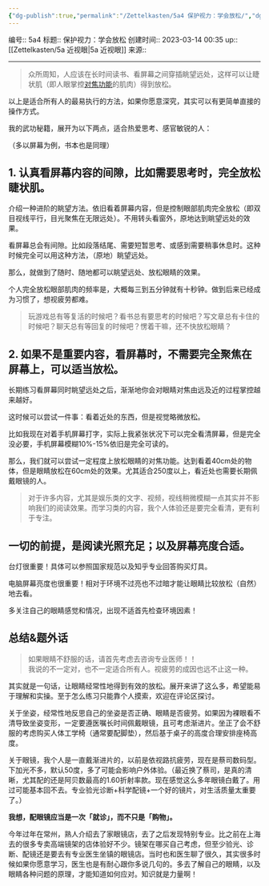 ```yaml
---
{"dg-publish":true,"permalink":"/Zettelkasten/5a4 保护视力：学会放松/","dgPassFrontmatter":true}
---
```


编号:: 5a4
标题:: 保护视力：学会放松
创建时间:: 2023-03-14 00:35
up:: [[Zettelkasten/5a 近视眼\|5a 近视眼]]
来源:: 

---

> 众所周知，人应该在长时间读书、看屏幕之间穿插眺望远处，这样可以让睫状肌（即人眼掌控[对焦功能](https://www.zhihu.com/search?q=%E5%AF%B9%E7%84%A6%E5%8A%9F%E8%83%BD&search_source=Entity&hybrid_search_source=Entity&hybrid_search_extra=%7B%22sourceType%22%3A%22answer%22%2C%22sourceId%22%3A2338977314%7D)的肌肉）得到放松。

以上是适合所有人的最易执行的方法，如果你愿意深究，其实可以有更简单直接的操作方式。

我的武功秘籍，展开为以下两点，适合热爱思考、感官敏锐的人：

（多以屏幕为例，书本也是同理）

## 1. 认真看屏幕内容的间隙，比如需要思考时，完全放松睫状肌。

介绍一种进阶的眺望方法。依旧看着屏幕内容，但是控制眼部肌肉完全放松（即双目视线平行，目光聚焦在无限远处）。不用转头看窗外，原地达到眺望远处的效果。

看屏幕总会有间隙。比如段落结尾、需要短暂思考、或感到需要稍事休息时。这种时候完全可以用这种方法，（原地）眺望远处。

那么，就做到了随时、随地都可以眺望远处、放松眼睛的效果。

个人完全放松眼部肌肉的频率是，大概每三到五分钟就有十秒钟。做到后来已经成为习惯了，想视疲劳都难。

> 玩游戏总有等复活的时候吧？看书总有要思考的时候吧？写文章总有卡住的时候吧？聊天总有等回复的时候吧？愣着干嘛，还不快放松眼睛？

## 2. 如果不是重要内容，看屏幕时，不需要完全聚焦在屏幕上，可以适当放松。

长期练习看屏幕同时眺望远处之后，渐渐地你会对眼睛对焦由远及近的过程掌控越来越好。

这时候可以尝试一件事：看着近处的东西，但是视觉略微放松。

比如我现在对着手机屏幕打字，实际上我紧张状况下可以完全看清屏幕，但是完全没必要，手机屏幕模糊10%-15%依旧是完全可读的。

那么，我们就可以尝试一定程度上放松眼睛的对焦功能。达到看着40cm处的物体，但是眼睛放松在60cm处的效果。尤其适合250度以上，看近处也需要长期佩戴眼镜的人。

> 对于许多内容，尤其是娱乐类的文字、视频，视线稍微模糊一点其实并不影响我们的阅读效果。而学习类的内容，我个人体验还是要完全看清，更有利于专注。

## 一切的前提，是阅读光照充足；以及屏幕亮度合适。

台灯很重要！具体可以参照国家规范以及知乎专业回答购买灯具。

电脑屏幕亮度也很重要！相对于环境不过亮也不过暗才能让眼睛比较放松（自然）地去看。

多关注自己的眼睛感觉和情况，出现不适首先检查环境因素！

## 总结&题外话

> 如果眼睛不舒服的话，请首先考虑去咨询专业医师！！  
> 我说的不一定对，也不一定适合所有人。视疲劳的成因也远不止这一种。

其实就是一句话，让眼睛经常性地得到有效的放松。展开来讲了这么多，希望能易于理解和实操。至于怎么练习只能靠个人摸索，欢迎在评论区探讨。

关于坐姿，经常性地反思自己的坐姿是否正确、眼睛是否疲劳。如果因为裸眼看不清导致坐姿变形，一定要遵医嘱长时间佩戴眼镜，且可考虑渐进片。坐正了会不舒服的考虑购买人体工学椅（通常要配脚垫），然后基于桌子的高度合理安排座椅高度。

关于眼镜，我个人是一直戴渐进片的，以前是依视路抗疲劳，现在是蔡司数码型。下加光不多，默认50度，多了可能会影响户外体验。（最近换了蔡司，是真的清晰，尤其配的还是阿贝数最高的1.60折射率款。现在感觉这么多年眼镜白戴了。用过可能基本回不去。专业验光诊断+科学配镜+一个好的镜片，对生活质量太重要了。）

**我想，配眼镜应当是一次「就诊」，而不只是「购物」。**

今年过年在常州，熟人介绍去了家眼镜店，去了之后发现特别专业。比之前在上海去的很多专卖高端镜架的店体验好不少。镜架在哪买自己考虑，但至少验光、诊断、配镜还是要去有专业医生坐镇的眼镜店。当时也和医生聊了很久，其实很多时候如果你愿意学习，医生也是有耐心跟你多说几句的。多去了解自己的眼睛，以及眼睛各种问题的原理，才能知道如何应对。知识就是力量啊！
